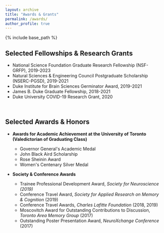 ```yaml
---
layout: archive
title: "Awards & Grants"
permalink: /awards/
author_profile: true
---
```


{% include base_path %}

Selected Fellowships & Research Grants
-------
* National Science Foundation Graduate Research Fellowship (NSF-GRFP), 2019-2023
* Natural Sciences & Engineering Council Postgraduate Scholarship (NSERC-PGSD), 2019-2021
* Duke Institute for Brain Sciences Germinator Award, 2019-2021
* James B. Duke Graduate Fellowship, 2018-2021
* Duke University COVID-19 Research Grant, 2020 <br>  
<br>

Selected Awards & Honors
-------
* **Awards for Academic Achievement at the University of Toronto (Valedictorian of Graduating Class)**
  * Governor General's Academic Medal
  * John Black Aird Scholarship
  * Rose Sheinin Award
  * Women's Centenary Silver Medal

* **Society & Conference Awards**
  * Trainee Professional Development Award, *Society for Neuroscience (2019)*
  * Conference Travel Award, *Society for Applied Research on Memory & Cognition* (2019)
  * Conference Travel Awards, *Charles Lafitte Foundation* (2018, 2019)
  * Moscovitch Award for Outstanding Contributions to Discussion, *Toronto Area Memory Group* (2017)
  * Outstanding Poster Presentation Award, *NeuroXchange Conference* (2017)
 
